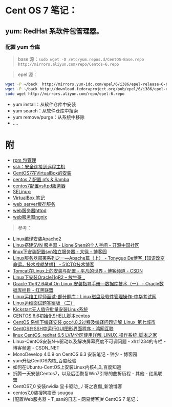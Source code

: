 # Cent OS 7 笔记：

## yum: RedHat 系软件包管理器。

### 配置 yum 仓库

> base 源：`sudo wget -O /etc/yum.repos.d/CentOS-Base.repo http://mirrors.aliyun.com/repo/Centos-6.repo`

> epel 源：

```Bash
wget -P ~/back  http://mirrors.yun-idc.com/epel/6/i386/epel-release-6-8.noarch.rpm
wget -P ~/back http://download.fedoraproject.org/pub/epel/6/i386/epel-release-6-8.noarch.rpm
sudo wget http://mirrors.aliyun.com/repo/epel-6.repo
```

+ yum install：从软件仓库中安装
+ yum search：从软件仓库中搜索
+ yum remove/purge：从系统中移除
+ ....

# 附

+ [rpm 包管理](rpm.md)
+ [ssh：安全连接到远程主机](cent7_ssh.md)
+ [CentOS7在VirtualBox的安装](centos7在virtualbox的安装.md)
+ [centos 7 配置 nfs & Samba](centos7配置nfs.md)
+ [centos7配置vsftpd服务器](centos7配置vsftpd服务器.md)
+ [SELinux: ](selinux笔记.md)
+ [VirtualBox 笔记](virtualbox.md)
+ [web_server缓存服务](web_server缓存服务.md)
+ [web服务器httpd](web服务器httpd.md)
+ [web服务器ngnix](web服务器ngnix.md)


> 参考：

+ [Linux编译安装Apache2](http://www.server110.com/apache/201308/78.html)
+ [Linux搭建SVN 服务器 - LionelShen的个人空间 - 开源中国社区](http://my.oschina.net/lionel45/blog/298305)
+ [linux下安装配置svn独立服务器 - 大徐 - 博客园](http://www.cnblogs.com/b028/configive/2010/07/23/1867311.html)
+ [Linux服务器部署系列之一—Apache篇（上） - Tonyguo De博客【知识改变命运，技术成就梦想】 - 51CTO技术博客](http://blog.51cto.com/tonyguo/168534)
+ [Tomcat在Linux上的安装与配置 - 平凡的世界 - 博客频道 - CSDN](http://blog.csdn.net/gyming/article/details/36060843)
+ [Linux下安装Oracle11gR2 – 放牛哥 _ ](http://www.imfng.com/configives/oracleinstall.html)
+ [Oracle 11gR2 64bit On Linux 安装指导手册—数据库技术（一） - Oracle数据库栏目 - 红黑联盟](http://www.2cto.com/database/201108/99323.html)
+ [Linux运维工程师面试-部分题库：Linux磁盘及软件管理操作-中华考试网](http://www.examw.com/linux/rhce/shiti/225021/)
+ [Linux运维面试题答案版 （二）](https://www.douban.com/note/537167408/?type=like)
+ [Kickstart无人值守批量安装Linux系统](https://www.linuxidc.com/Linux/2012-08/68558.htm)
+ [CENTOS 6.6初始化SHELL脚本centos](http://www.centoscn.com/shell/2016/0224/6791.html)
+ [CentOS 系统下编译安装 gcc4.8.2过程及编译问题详解_Linux_第七城市](http://www.th7.cn/system/lin/201605/166259.shtml)
+ [CentOS在SSH中运行GUI图形界面程序 - 鸿网互联](http://www.68idc.cn/help/server/linux/20150305249529.html)
+ [linux CentOS_redhat 6.5 LVM分区使用详解_LINUX_操作系统_脚本之家](http://www.jb51.net/LINUXjishu/499575.html)
+ Linux-CentOS安装N卡驱动以及解决屏幕亮度不可调问题 - xhz1234的专栏 - 博客频道 - CSDN_NET
+ MonoDevelop 4.0.9 on CentOS 6.3 安装笔记 - 钟少 - 博客园
+ yum升级CentOS内核_百度经验
+ 如何在Ubuntu-CentOS上安装Linux内核4_0_百度知道
+ 折腾一天安装Centos7，以及后面恢复Win7引导的曲折历程 - 其他 - 红黑联盟
+ CentOS7_0  安装nvidia 显卡驱动_丿哥之哀傷_新浪博客
+ centos7_0装搜狗拼音 sougou
+ [配置Web服务器 - T_san的日志 - 网易博客]# CentOS 7 笔记：